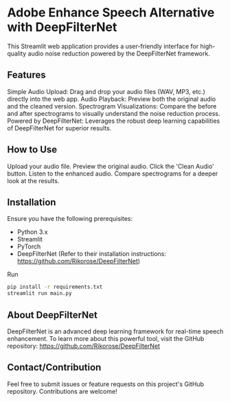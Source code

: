 # Adobe Enhance Speech Alternative with DeepFilterNet
This Streamlit web application provides a user-friendly interface for high-quality audio noise reduction powered by the DeepFilterNet framework.

## Features
Simple Audio Upload: Drag and drop your audio files (WAV, MP3, etc.) directly into the web app.
Audio Playback: Preview both the original audio and the cleaned version.
Spectrogram Visualizations: Compare the before and after spectrograms to visually understand the noise reduction process.
Powered by DeepFilterNet: Leverages the robust deep learning capabilities of DeepFilterNet for superior results.

## How to Use
Upload your audio file.
Preview the original audio.
Click the 'Clean Audio' button.
Listen to the enhanced audio.
Compare spectrograms for a deeper look at the results.

## Installation
Ensure you have the following prerequisites:
- Python 3.x
- Streamlit
- PyTorch
- DeepFilterNet (Refer to their installation instructions: https://github.com/Rikorose/DeepFilterNet)

Run
```bash
pip install -r requirements.txt 
streamlit run main.py
```

## About DeepFilterNet
DeepFilterNet is an advanced deep learning framework for real-time speech enhancement. To learn more about this powerful tool, visit the GitHub repository: https://github.com/Rikorose/DeepFilterNet


## Contact/Contribution
Feel free to submit issues or feature requests on this project's GitHub repository. Contributions are welcome!